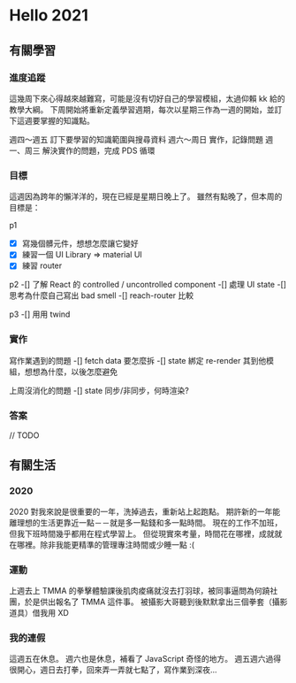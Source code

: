 # Hello 2021

## 有關學習

### 進度追蹤
這幾周下來心得越來越難寫，可能是沒有切好自己的學習模組，太過仰賴 kk 給的教學大綱。
下周開始將重新定義學習週期，每次以星期三作為一週的開始，並訂下這週要掌握的知識點。

週四～週五 訂下要學習的知識範圍與搜尋資料
週六～周日 實作，記錄問題
週一、周三 解決實作的問題，完成 PDS 循環

### 目標
這週因為跨年的懶洋洋的，現在已經是星期日晚上了。
雖然有點晚了，但本周的目標是：

p1
-[X] 寫幾個髒元件，想想怎麼讓它變好
-[X] 練習一個 UI Library
=> material UI
-[X] 練習 router

p2
-[] 了解 React 的 controlled / uncontrolled component
-[] 處理 UI state
-[] 思考為什麼自己寫出 bad smell
-[] reach-router 比較

p3
-[] 用用 twind

### 實作

寫作業遇到的問題
-[] fetch data 要怎麼拆
-[] state 綁定 re-render 其到他模組，想想為什麼，以後怎麼避免

上周沒消化的問題
-[] state 同步/非同步，何時渲染?

### 答案

// TODO

## 有關生活

### 2020
2020 對我來說是很重要的一年，洗掉過去，重新站上起跑點。
期許新的一年能離理想的生活更靠近一點－－就是多一點錢和多一點時間。
現在的工作不加班，但我下班時間幾乎都用在程式學習上。
但從現實來考量，時間花在哪裡，成就就在哪裡。除非我能更精準的管理專注時間或少睡一點 :(

### 運動
上週去上 TMMA 的拳擊體驗課後肌肉痠痛就沒去打羽球，被同事逼問為何蹺社團，於是供出報名了 TMMA 這件事。
被攝影大哥聽到後默默拿出三個拳套（攝影道具）借我用 XD

### 我的連假
這週五在休息。
週六也是休息，補看了 JavaScript 奇怪的地方。
週五週六過得很開心，週日去打拳，回來弄一弄就七點了，寫作業到深夜...

